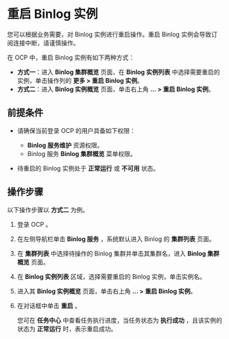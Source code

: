 # 重启 Binlog 实例

您可以根据业务需要，对 Binlog 实例进行重启操作。重启 Binlog 实例会导致订阅连接中断，请谨慎操作。

在 OCP 中，重启 Binlog 实例有如下两种方式：

* **方式一**：进入 **Binlog 集群概览** 页面，在 **Binlog 实例列表** 中选择需要重启的实例，单击操作列的 **更多 > 重启 Binlog 实例**。
* **方式二**：进入 **Binlog 实例概览** 页面，单击右上角 **... > 重启 Binlog 实例**。

## 前提条件

* 请确保当前登录 OCP 的用户具备如下权限：

  * **Binlog 服务维护** 资源权限。
  * Binlog 服务 **Binlog 集群概览** 菜单权限。

* 待重启的 Binlog 实例处于 **正常运行** 或 **不可用** 状态。

## 操作步骤

以下操作步骤以 **方式二** 为例。

1. 登录 OCP 。

2. 在左侧导航栏单击 **Binlog 服务** ，系统默认进入 Binlog 的 **集群列表** 页面。

3. 在 **集群列表** 中选择待操作的 Binlog 集群并单击其集群名，进入 **Binlog 集群概览** 页面。

4. 在 **Binlog 实例列表** 区域，选择需要重启的 Binlog 实例，单击实例名。

5. 进入其 **Binlog 实例概览** 页面，单击右上角 **... > 重启 Binlog 实例**。

6. 在对话框中单击 **重启** 。

   您可在 **任务中心** 中查看任务执行进度，当任务状态为 **执行成功** ，且该实例的状态为 **正常运行** 时，表示重启成功。
